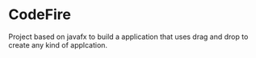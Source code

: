 # CodeFire
Project based on javafx to build a application that uses drag and drop to create any kind of applcation.

